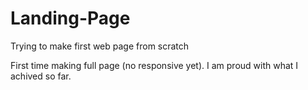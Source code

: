 # Landing-Page
Trying to make first web page from scratch

First time making full page (no responsive yet).
I am proud with what I achived so far.
